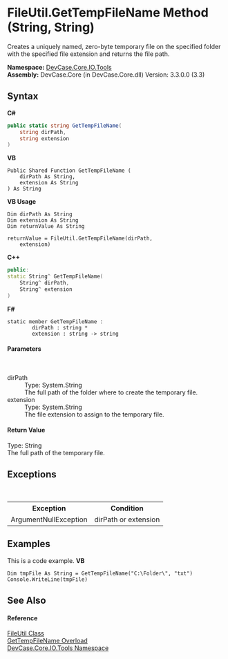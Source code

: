 # FileUtil.GetTempFileName Method (String, String)
 

Creates a uniquely named, zero-byte temporary file on the specified folder with the specified file extension and returns the file path.

**Namespace:**&nbsp;<a href="N_DevCase_Core_IO_Tools">DevCase.Core.IO.Tools</a><br />**Assembly:**&nbsp;DevCase.Core (in DevCase.Core.dll) Version: 3.3.0.0 (3.3)

## Syntax

**C#**<br />
``` C#
public static string GetTempFileName(
	string dirPath,
	string extension
)
```

**VB**<br />
``` VB
Public Shared Function GetTempFileName ( 
	dirPath As String,
	extension As String
) As String
```

**VB Usage**<br />
``` VB Usage
Dim dirPath As String
Dim extension As String
Dim returnValue As String

returnValue = FileUtil.GetTempFileName(dirPath, 
	extension)
```

**C++**<br />
``` C++
public:
static String^ GetTempFileName(
	String^ dirPath, 
	String^ extension
)
```

**F#**<br />
``` F#
static member GetTempFileName : 
        dirPath : string * 
        extension : string -> string 

```


#### Parameters
&nbsp;<dl><dt>dirPath</dt><dd>Type: System.String<br />The full path of the folder where to create the temporary file.</dd><dt>extension</dt><dd>Type: System.String<br />The file extension to assign to the temporary file.</dd></dl>

#### Return Value
Type: String<br />The full path of the temporary file.

## Exceptions
&nbsp;<table><tr><th>Exception</th><th>Condition</th></tr><tr><td>ArgumentNullException</td><td>dirPath or extension</td></tr></table>

## Examples
This is a code example. 
**VB**<br />
``` VB
Dim tmpFile As String = GetTempFileName("C:\Folder\", "txt")
Console.WriteLine(tmpFile)
```


## See Also


#### Reference
<a href="T_DevCase_Core_IO_Tools_FileUtil">FileUtil Class</a><br /><a href="Overload_DevCase_Core_IO_Tools_FileUtil_GetTempFileName">GetTempFileName Overload</a><br /><a href="N_DevCase_Core_IO_Tools">DevCase.Core.IO.Tools Namespace</a><br />
